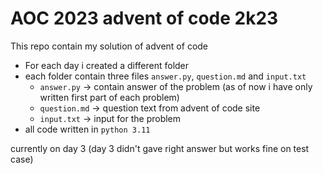 # AOC 2023 advent of code 2k23 
This repo contain my solution of advent of code

- For each day i created a different folder 
- each folder contain three files `answer.py`, `question.md` and `input.txt`
  - `answer.py` -> contain answer of the problem (as of now i have only written first part of each problem)
  - `question.md` -> question text from advent of code site 
  - `input.txt` -> input for the problem 
- all code written in `python 3.11`
  
currently on day 3 (day 3 didn't gave right answer but works fine on test case)